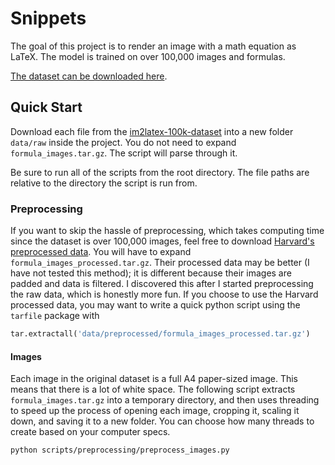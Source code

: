# Snippets
The goal of this project is to render an image with a math equation as LaTeX. The model is trained on over 100,000 images and formulas.

[The dataset can be downloaded here](https://zenodo.org/record/56198#.V2p0KTXT6eA).

## Quick Start

Download each file from the [im2latex-100k-dataset](https://zenodo.org/record/56198#.V2p0KTXT6eA) into a new folder `data/raw` inside the project. You do not need to expand `formula_images.tar.gz`. The script will parse through it.

Be sure to run all of the scripts from the root directory. The file paths are relative to the directory the script is run from.


### Preprocessing

If you want to skip the hassle of preprocessing, which takes computing time since the dataset is over 100,000 images, feel free to download [Harvard's preprocessed data](http://lstm.seas.harvard.edu/latex/data/). You will have to expand `formula_images_processed.tar.gz`. Their processed data may be better (I have not tested this method); it is different because their images are padded and data is filtered. I discovered this after I started preprocessing the raw data, which is honestly more fun. If you choose to use the Harvard processed data, you may want to write a quick python script using the `tarfile` package with 

```python
tar.extractall('data/preprocessed/formula_images_processed.tar.gz')
```


#### Images
Each image in the original dataset is a full A4 paper-sized image. This means that there is a lot of white space. The following script extracts `formula_images.tar.gz` into a temporary directory, and then uses threading to speed up the process of opening each image, cropping it, scaling it down, and saving it to a new folder. You can choose how many threads to create based on your computer specs.
```
python scripts/preprocessing/preprocess_images.py
```
